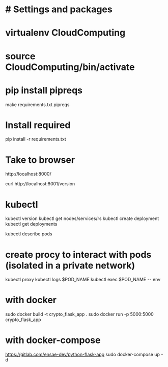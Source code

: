 
# # Settings and packages
# virtualenv CloudComputing
# source CloudComputing/bin/activate

# pip install pipreqs
make requirements.txt
pipreqs
# Install required
pip install -r requirements.txt

# Take to browser
http://localhost:8000/ 

curl http://localhost:8001/version

# kubectl
kubectl version
kubectl get nodes/services/rs
kubectl create deployment
kubectl get deployments

kubectl describe pods
# create procy to interact with pods (isolated in a private network)
kubectl proxy
kubectl logs $POD_NAME
kubectl exec $POD_NAME -- env

# with docker
sudo docker build -t crypto_flask_app .
sudo docker run -p 5000:5000 crypto_flask_app

# with docker-compose
https://gitlab.com/ensae-dev/python-flask-app
sudo docker-compose up -d